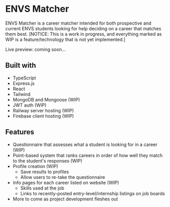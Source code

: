 # ENVS Matcher

ENVS Matcher is a career matcher intended for both prospective and current ENVS students looking for help 
deciding on a career that matches them best. [NOTICE: This is a work in progress, and everything marked as WIP 
is a feature/technology that is not yet implemented.]

Live preview: coming soon...

## Built with
* TypeScript
* Express.js
* React
* Tailwind
* MongoDB and Mongoose (WIP)
* JWT auth (WIP)
* Railway server hosting (WIP)
* Firebase client hosting (WIP)

## Features
* Questionnaire that assesses what a student is looking for in a career (WIP)
* Point-based system that ranks careers in order of how well they match to the student's responses (WIP)
* Profile creation (WIP)
  - Save results to profiles
  - Allow users to re-take the questionnaire
* Info pages for each career listed on website (WIP)
  - Skills used at the job
  - Links to recently-posted entry-level/internship listings on job boards
* More to come as project development fleshes out
